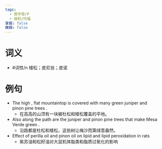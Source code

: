 ```yaml
---
tags:
  - 首字母/P
  - 级别/托福
掌握: false
模糊: false
---
```

# 词义
- #词性/n  矮松；皮尼翁；皮诺
# 例句
- The high , flat mountaintop is covered with many green juniper and pinon pine trees .
	- 在高高的山顶有一块被杜松和矮松覆盖的平地。
- Also along the path are the juniper and pinon pine trees that make Mesa Verde green .
	- 沿路都是杜松和矮松，这些树让梅沙而第绿意盎然。
- Effect of perilla oil and pinon oil on lipid and lipid peroxidation in rats
	- 紫苏油和松籽油对大鼠机体脂类和脂质过氧化的影响
